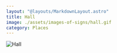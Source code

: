 ```yaml
---
layout: "@layouts/MarkdownLayout.astro"
title: Hall
image: ./assets/images-of-signs/hall.gif
category: Places
---
```


![Hall](@signs/hall.gif)
